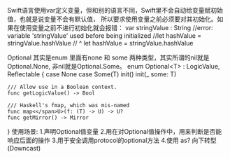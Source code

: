 Swift语言使用var定义变量，但和别的语言不同，Swift里不会自动给变量赋初始值，也就是说变量不会有默认值，
所以要求使用变量之前必须要对其初始化。如果在使用变量之前不进行初始化就会报错：
var stringValue : String 
//error: variable 'stringValue' used before being initialized
//let hashValue = stringValue.hashValue
//                            ^
let hashValue = stringValue.hashValue

Optional 其实是enum 里面有none 和 some 两种类型，其实所谓的nil就是Optional.None, 非nil就是Optional.Some。
enum Optional<</span>T> : LogicValue, Reflectable {
    case None
    case Some(T)
    init()
    init(_ some: T)

    /// Allow use in a Boolean context.
    func getLogicValue() -> Bool

    /// Haskell's fmap, which was mis-named
    func map<</span>U>(f: (T) -> U) -> U?
    func getMirror() -> Mirror
}
使用场景:
1.声明Optional值变量
2.用在对Optional值操作中，用来判断是否能响应后面的操作
3.用于安全调用protocol的optional方法
4.使用 as? 向下转型(Downcast)
